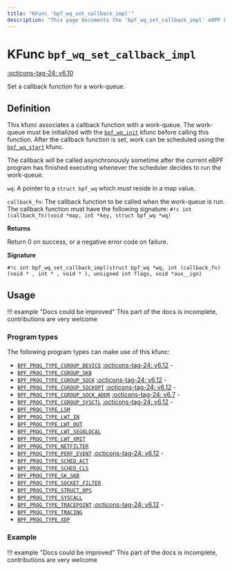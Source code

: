 ```yaml
---
title: "KFunc 'bpf_wq_set_callback_impl'"
description: "This page documents the 'bpf_wq_set_callback_impl' eBPF kfunc, including its definition, usage, program types that can use it, and examples."
---
```

# KFunc `bpf_wq_set_callback_impl`

<!-- [FEATURE_TAG](bpf_wq_set_callback_impl) -->
[:octicons-tag-24: v6.10](https://github.com/torvalds/linux/commit/81f1d7a583fa1fa14f0c4e6140d34b5e3d08d227)
<!-- [/FEATURE_TAG] -->

Set a callback function for a work-queue.

## Definition

This kfunc associates a callback function with a work-queue. The work-queue must be initialized with the [`bpf_wq_init`](bpf_wq_init.md) kfunc before calling this function. After the callback function is set, work can be scheduled using the [`bpf_wq_start`](bpf_wq_start.md) kfunc.

The callback will be called asynchronously sometime after the current eBPF program has finished executing whenever the scheduler decides to run the work-queue.

`wq`: A pointer to a `struct bpf_wq` which must reside in a map value.

`callback_fn`: The callback function to be called when the work-queue is run. The callback function must have the following signature: `#!c int (callback_fn)(void *map, int *key, struct bpf_wq *wq)`

**Returns**

Return 0 on success, or a negative error code on failure.

**Signature**

<!-- [KFUNC_DEF] -->
`#!c int bpf_wq_set_callback_impl(struct bpf_wq *wq, int (callback_fn)(void * , int * , void * ), unsigned int flags, void *aux__ign)`
<!-- [/KFUNC_DEF] -->

## Usage

!!! example "Docs could be improved"
    This part of the docs is incomplete, contributions are very welcome

### Program types

The following program types can make use of this kfunc:

<!-- [KFUNC_PROG_REF] -->
- [`BPF_PROG_TYPE_CGROUP_DEVICE`](../program-type/BPF_PROG_TYPE_CGROUP_DEVICE.md) [:octicons-tag-24: v6.12](https://github.com/torvalds/linux/commit/67666479edf1e2b732f4d0ac797885e859a78de4) - 
- [`BPF_PROG_TYPE_CGROUP_SKB`](../program-type/BPF_PROG_TYPE_CGROUP_SKB.md)
- [`BPF_PROG_TYPE_CGROUP_SOCK`](../program-type/BPF_PROG_TYPE_CGROUP_SOCK.md) [:octicons-tag-24: v6.12](https://github.com/torvalds/linux/commit/67666479edf1e2b732f4d0ac797885e859a78de4) - 
- [`BPF_PROG_TYPE_CGROUP_SOCKOPT`](../program-type/BPF_PROG_TYPE_CGROUP_SOCKOPT.md) [:octicons-tag-24: v6.12](https://github.com/torvalds/linux/commit/67666479edf1e2b732f4d0ac797885e859a78de4) - 
- [`BPF_PROG_TYPE_CGROUP_SOCK_ADDR`](../program-type/BPF_PROG_TYPE_CGROUP_SOCK_ADDR.md) [:octicons-tag-24: v6.7](https://github.com/torvalds/linux/commit/53e380d21441909b12b6e0782b77187ae4b971c4) - 
- [`BPF_PROG_TYPE_CGROUP_SYSCTL`](../program-type/BPF_PROG_TYPE_CGROUP_SYSCTL.md) [:octicons-tag-24: v6.12](https://github.com/torvalds/linux/commit/67666479edf1e2b732f4d0ac797885e859a78de4) - 
- [`BPF_PROG_TYPE_LSM`](../program-type/BPF_PROG_TYPE_LSM.md)
- [`BPF_PROG_TYPE_LWT_IN`](../program-type/BPF_PROG_TYPE_LWT_IN.md)
- [`BPF_PROG_TYPE_LWT_OUT`](../program-type/BPF_PROG_TYPE_LWT_OUT.md)
- [`BPF_PROG_TYPE_LWT_SEG6LOCAL`](../program-type/BPF_PROG_TYPE_LWT_SEG6LOCAL.md)
- [`BPF_PROG_TYPE_LWT_XMIT`](../program-type/BPF_PROG_TYPE_LWT_XMIT.md)
- [`BPF_PROG_TYPE_NETFILTER`](../program-type/BPF_PROG_TYPE_NETFILTER.md)
- [`BPF_PROG_TYPE_PERF_EVENT`](../program-type/BPF_PROG_TYPE_PERF_EVENT.md) [:octicons-tag-24: v6.12](https://github.com/torvalds/linux/commit/bc638d8cb5be813d4eeb9f63cce52caaa18f3960) - 
- [`BPF_PROG_TYPE_SCHED_ACT`](../program-type/BPF_PROG_TYPE_SCHED_ACT.md)
- [`BPF_PROG_TYPE_SCHED_CLS`](../program-type/BPF_PROG_TYPE_SCHED_CLS.md)
- [`BPF_PROG_TYPE_SK_SKB`](../program-type/BPF_PROG_TYPE_SK_SKB.md)
- [`BPF_PROG_TYPE_SOCKET_FILTER`](../program-type/BPF_PROG_TYPE_SOCKET_FILTER.md)
- [`BPF_PROG_TYPE_STRUCT_OPS`](../program-type/BPF_PROG_TYPE_STRUCT_OPS.md)
- [`BPF_PROG_TYPE_SYSCALL`](../program-type/BPF_PROG_TYPE_SYSCALL.md)
- [`BPF_PROG_TYPE_TRACEPOINT`](../program-type/BPF_PROG_TYPE_TRACEPOINT.md) [:octicons-tag-24: v6.12](https://github.com/torvalds/linux/commit/bc638d8cb5be813d4eeb9f63cce52caaa18f3960) - 
- [`BPF_PROG_TYPE_TRACING`](../program-type/BPF_PROG_TYPE_TRACING.md)
- [`BPF_PROG_TYPE_XDP`](../program-type/BPF_PROG_TYPE_XDP.md)
<!-- [/KFUNC_PROG_REF] -->

### Example

!!! example "Docs could be improved"
    This part of the docs is incomplete, contributions are very welcome

